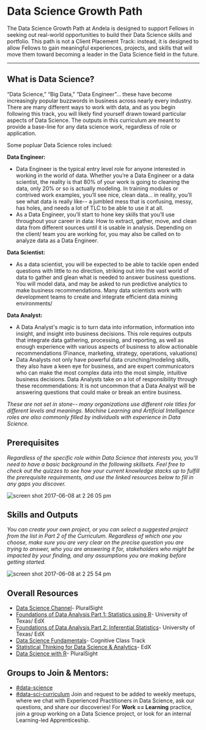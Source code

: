 # Data Science Growth Path
The Data Science Growth Path at Andela is designed to support Fellows in seeking out real-world opportunities to build their Data Science skills and portfolio. This path is not a Client Placement Track: instead, it is designed to allow Fellows to gain meaningful experiences, projects, and skills that will move them toward becoming a leader in the Data Science field in the future. 

---

## What is Data Science?
“Data Science,” “Big Data,” “Data Engineer”... these have become increasingly popular buzzwords in business across nearly every industry. There are many different ways to work with data, and as you begin following this track, you will likely find yourself drawn toward particular aspects of Data Science. The outputs in this curriculum are meant to provide a base-line for any data science work, regardless of role or application. 
 
Some popluar Data Science roles inclued: 
 
**Data Engineer:**
- Data Engineer is the typical entry level role for anyone interested in working in the world of data. Whether you’re a Data Engineer or a data scientist, the reality is that 80% of your work is going to cleaning the data, only 20% or so is actually modeling. In training modules or contrived work examples, you’ll see nice, clean data… in reality, you’ll see what data is really like-- a jumbled mess that is confusing, messy, has holes, and needs a lot of TLC to be able to use it at all. 
- As a Data Engineer, you’ll start to hone key skills that you’ll use throughout your career in data: How to extract, gather, move, and clean data from different sources until it is usable in analysis. Depending on the client/ team you are working for, you may also be called on to analyze data as a Data Engineer. 


**Data Scientist:**
- As a data scientist, you will be expected to be able to tackle open ended questions with little to no direction, striking out into the vast world of data to gather and glean what is needed to answer business questions. You will model data, and may be asked to run predictive analytics to make business recommendations. Many data scientists work with development teams to create and integrate efficient data mining environments/ 
 
**Data Analyst:**
- A Data Analyst's magic is to turn data into information, information into insight, and insight into business decisions. This role requires outputs that integrate data gathering, processing, and reporting, as well as enough experience with various aspects of business to allow actionable recommendations (Finance, marketing, strategy, operations, valuations) 
- Data Analysts not only have powerful data crunching/modeling skills, they also have a keen eye for business, and are expert communicators who can make the most complex data into the most simple, intuitive business decisions. Data Analysts take on a lot of responsibility through these recommendations: It is not uncommon that a Data Analyst will be answering questions that could make or break an entire business. 


_These are not set in stone-- many organizations use different role titles for different levels and meanings. Machine Learning and Artificial Intelligence roles are also commonly filled by individuals with experience in Data Science._



## Prerequisites
_Regardless of the specific role within Data Science that interests you, you’ll need to have a basic background in the following skillsets. Feel free to check out the quizzes to see how your current knowledge stacks up to fulfill the prerequisite requirements, and use the linked resources below to fill in any gaps you discover._

![screen shot 2017-06-08 at 2 26 05 pm](https://user-images.githubusercontent.com/5239538/26944400-8304ff38-4c56-11e7-8c5a-0ef91f788fd4.png)

## Skills and Outputs
_You can create your own project, or you can select a suggested project from the list in Part 2 of the Curriculum. Regardless of which one you choose, make sure you are very clear on the precise question you are trying to answer, who you are answering it for, stakeholders who might be impacted by your finding, and any assumptions you are making before getting started._

![screen shot 2017-06-08 at 2 25 54 pm](https://user-images.githubusercontent.com/5239538/26944399-82fc54aa-4c56-11e7-842f-cd4831681d5c.png)

## Overall Resources
- [Data Science Channel](https://app.pluralsight.com/channels/details/d0a54578-0921-49f9-952a-3798c4ecd220?s=1)- PluralSight
- [Foundations of Data Analysis Part 1: Statistics using R](https://www.edx.org/course/foundations-data-analysis-part-1-utaustinx-ut-7-11x-0?source=aw&awc=6798_1496786394_a7088b93f55b34e1c9d765c547b0c0a9)- University of Texas/ EdX
- [Foundations of Data Analysis Part 2: Inferential Statistics](https://www.edx.org/course/foundations-data-analysis-part-2-utaustinx-ut-7-21x-0?source=aw&awc=6798_1496786398_5103a74aa6155043532a52e727a1104c&utm_source=aw&utm_medium=affiliate_partner&utm_content=text-link&utm_term=301045_https://www.class-central.com/)- University of Texas/ EdX
- [Data Science Fundamentals](https://cognitiveclass.ai/learn/data-science/)- Cognitive Class Track
- [Statistical Thinking for Data Science & Analytics](https://www.edx.org/course/statistical-thinking-data-science-columbiax-ds101x-1)- EdX
- [Data Science with R](https://app.pluralsight.com/library/courses/r-data-science/table-of-contents)- PluralSight

## Groups to Join & Mentors: 
- [#data-science](https://andela.slack.com/messages/data-science)
- [#data-sci-curriculum](https://andela.slack.com/messages/data-sci-curriculum)
Join and request to be added to weekly meetups, where we chat with Experienced Practitioners in Data Science, ask our questions, and share our discoveries! For **Work == Learning** practice, join a group working on a Data Science project, or look for an internal Learning-led Apprenticeship. 
